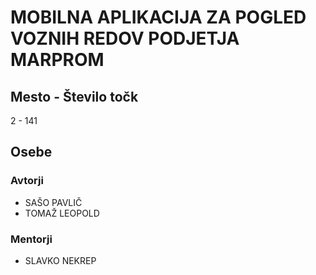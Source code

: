 # MOBILNA APLIKACIJA ZA POGLED VOZNIH REDOV PODJETJA MARPROM
## Mesto - Število točk
2 - 141
## Osebe
### Avtorji
 * SAŠO PAVLIČ
 * TOMAŽ LEOPOLD
### Mentorji
 * SLAVKO NEKREP